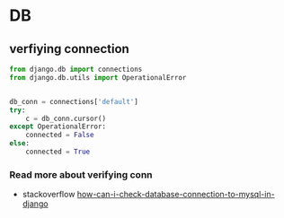 # DB

## verfiying connection

```python
from django.db import connections
from django.db.utils import OperationalError


db_conn = connections['default']
try:
    c = db_conn.cursor()
except OperationalError:
    connected = False
else:
    connected = True
```

### Read more about verifying conn

- stackoverflow [how-can-i-check-database-connection-to-mysql-in-django](https://stackoverflow.com/a/32109155/11082758)